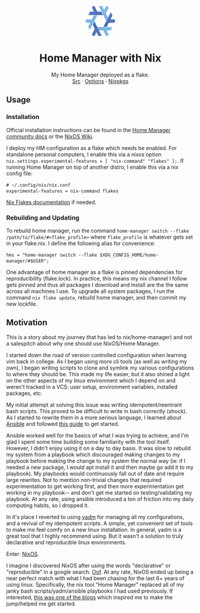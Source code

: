 <div align="center">
  <a href="https://github.com/Ajlow2000/home-manager">
    <img src="images/nix-snowflake.svg" alt="Logo" width="80" height="80">
  </a>

  <h1 align="center">Home Manager with Nix</h1>

  <p align="center">
    My Home Manager deployed as a flake.
    <br />
    <a href="https://github.com/nix-community/home-manager">Src</a>
    ·
    <a href="https://nix-community.github.io/home-manager/options.html">Options</a>
    ·
    <a href="https://search.nixos.org/packages">Nixpkgs</a>
  </p>
</div>

## Usage

### Installation
Official installation instructions can be found in the [Home
Manager community docs](https://nix-community.github.io/home-manager/) or the
[NixOS Wiki](https://nixos.wiki/wiki/Home_Manager).

I deploy my HM configuration as a flake which needs be enabled.
For standalone personal computers, I enable this via a nixos
option `nix.settings.experimental-features = [ "nix-command" "flakes" ];`.
If running Home Manager on top of another distro, I enable this
via a nix config file:
```
# ~/.config/nix/nix.conf
experimental-features = nix-command flakes 
```
[Nix Flakes documentation](https://nixos.wiki/wiki/Flakes) if
needed.

### Rebuilding and Updating
To rebuild home manager, run the command `home-manager switch
--flake /path/to/flake/#<flake_profile>` where `flake_profile` is
whatever gets set in your flake.nix.  I define the following
alias for convenience:
```
hms = "home-manager switch --flake $XDG_CONFIG_HOME/home-manager/#$USER";
```

One advantage of home manager as a flake is pinned dependencies for reproducibility (flake.lock).
In practice, this means my nix channel I follow gets pinned and
thus all packages I download and install are the the same across
all machines I use. To upgrade all system packages, I run the
command ```nix flake update```, rebuild home manager, and then 
commit my new lockfile.

## Motivation 
This is a story about my journey that has led to nix/home-manager)
and not a salespitch about why one should use NixOS/Home Manager.


I started down the road of version controlled configuration when
learning vim back in college. As I began using more cli tools (as
well as writing my own), I began writing scripts to clone and
symlink my various configurations to where they should be. This
made my life easier, but it also shined a light on the other
aspects of my linux environment which I depend on and weren't
tracked in a VCS: user setup, environment variables, installed
packages, etc. 

My initial attempt at solving this issue was
writing idempotent/reentrant bash scripts. This proved to be
difficult to write in bash correctly (shock). As I started to
rewrite them in a more serious language, I learned about
[Ansible](https://www.ansible.com/) and followed 
[this guide](https://opensource.com/article/18/3/manage-workstation-ansible)
to get started.

Ansible worked well for the basics of what I was trying to
achieve, and I'm glad I spent some time building some familiarity
with the tool itself.  However, I didn't enjoy using it on a day
to day basis. It was slow to rebuild my system from a playbook
which discouraged making changes to my playbook before making the
change to my system the normal way (ie: if I needed a new
package, I would apt install it and then maybe go add it to my
playbook).  My playbooks would continuously fall out of date and
require large rewrites. Not to mention non-trivial changes that
required experimentation to get working first, and then more
experimentation get working in my playbook-- and don't get me
started on testing/validating my playbook.  At any rate, using
ansible introduced a ton of friction into my daily computing
habits, so I dropped it.

In it's place I reverted to using [yadm](https://yadm.io/) for
managing all my configurations, and a revival of my idempotent
scripts.  A simple, yet convenient set of tools to make me feel
comfy on a new linux installation. In general, yadm is a great
tool that I highly recommend using.  But it wasn't a solution to
truly declarative and reproducible linux environments. 

Enter: [NixOS](https://nixos.org/).

I imagine I discovered NixOS after using the words "declarative"
or "reproducible" in a google search.
[Oof](https://www.reddit.com/r/NixOS/comments/1612dt4/reproducible/).
At any rate, NixOS ended up being a near perfect match with what
I had been chasing for the last 6+ years of using linux.
Specifically, the nix tool "Home Manager" replaced all of my
janky bash scripts/yadm/ansible playbooks I had used previously. 
If interested, [this was one of the
blogs](http://ghedam.at/24353/tutorial-getting-started-with-home-manager-for-nix) 
which inspired me to make the jump/helped me get started.
